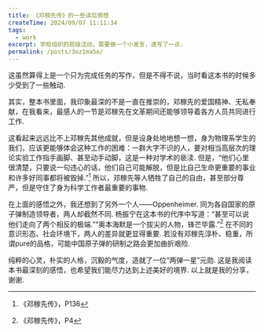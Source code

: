 ```yaml
---
title: 《邓稼先传》的一些读后感想
createTime: 2024/09/07 11:11:34
tags:
  - work
excerpt: 学校组织的班级活动，需要做一个小发言，遂写了一点.
permalink: /posts/3oz1ma5e/
---
```

这虽然算得上是一个只为完成任务的写作，但是不得不说，当时看这本书的时候多少受到了一些触动.

其实，整本书里面，我印象最深的不是一直在推崇的，邓稼先的爱国精神、无私奉献，在我看来，最感人的一节是邓稼先在文革期间还能够领导着各方人员共同进行工作.

这看起来远远比不上邓稼先其他成就，但是设身处地地想一想，身为物理系学生的我们，应该更能够体会这种工作的困难：一群大字不识的人，要对相当高层次的理论实验工作指手画脚、甚至动手动脚，这是一种对学术的亵渎. 但是，“他们心里很清楚，只要说一句违心的话，他们自己可能解脱，但是比自己生命更重要的事业和许多好同事都将被毁掉.”[^1] 所以，邓稼先等人牺牲了自己的自由，甚至部分尊严，但是守住了身为科学工作者最重要的事物.

在上面的感悟之外，我还想到了另外一个人——Oppenheimer. 同为各自国家的原子弹制造领导者，两人却截然不同. 杨振宁在这本书的代序中写道：“甚至可以说他们走向了两个相反的极端.”“奥本海默是一个拔尖的人物，锋芒毕露.”[^2] 在不同的意识形态、社会环境下，两人的差异就更显得重要. 若没有邓稼先淳朴、稳重，所谓pure的品格，可能中国原子弹的研制之路会更加曲折艰险.

纯粹的心灵，朴实的人格，沉毅的气度，造就了一位“两弹一星”元勋. 这是我阅读本书最深刻的感悟，也希望我们能尽力达到上述美好的境界. 以上就是我的分享，谢谢.

[^1]:《邓稼先传》，P136
[^2]:《邓稼先传》，P4

